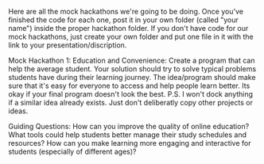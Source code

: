 Here are all the mock hackathons we're going to be doing. Once you've finished the code for each one, post it in your own folder (called "your name") inside the proper hackathon folder. If you don't have code for our mock hackathons, just create your own folder and put one file in it with the link to your presentation/discription.

Mock Hackathon 1:
Education and Convenience: Create a program that can help the average student. Your solution should try to solve  typical problems students have during their learning journey. The idea/program should make sure that it's easy for everyone to access and help people learn better. Its okay if your final program doesn't look the best.
P.S. I won't dock anything if a similar idea already exists. Just don't deliberatly copy other projects or ideas.

Guiding Questions:
How can you improve the quality of online education?
What tools could help students better manage their study schedules and resources?
How can you make learning more engaging and interactive for students (especially of different ages)?
